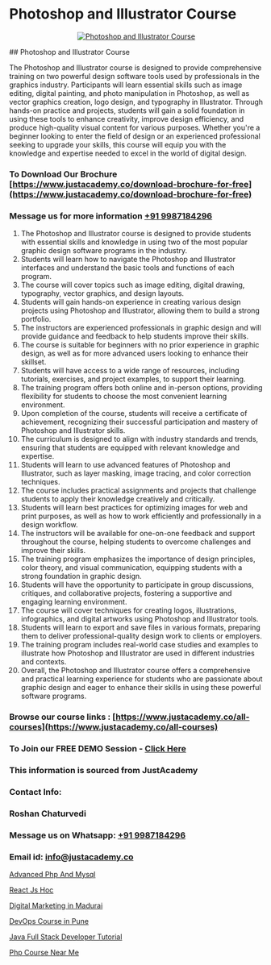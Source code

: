 # Photoshop and Illustrator Course

<p align="center">
  <a href="https://justacademy.co/all-courses">
    <img src="https://ibb.co/CngWr2j" alt="Photoshop and Illustrator Course">
  </a>
</p>
## Photoshop and Illustrator Course

The Photoshop and Illustrator course is designed to provide comprehensive training on two powerful design software tools used by professionals in the graphics industry. Participants will learn essential skills such as image editing, digital painting, and photo manipulation in Photoshop, as well as vector graphics creation, logo design, and typography in Illustrator. Through hands-on practice and projects, students will gain a solid foundation in using these tools to enhance creativity, improve design efficiency, and produce high-quality visual content for various purposes. Whether you're a beginner looking to enter the field of design or an experienced professional seeking to upgrade your skills, this course will equip you with the knowledge and expertise needed to excel in the world of digital design.
### To Download Our Brochure [https://www.justacademy.co/download-brochure-for-free](https://www.justacademy.co/download-brochure-for-free)
### Message us for more information [+91 9987184296](https://api.whatsapp.com/send?phone=919987184296)
1) The Photoshop and Illustrator course is designed to provide students with essential skills and knowledge in using two of the most popular graphic design software programs in the industry.
2) Students will learn how to navigate the Photoshop and Illustrator interfaces and understand the basic tools and functions of each program.
3) The course will cover topics such as image editing, digital drawing, typography, vector graphics, and design layouts.
4) Students will gain hands-on experience in creating various design projects using Photoshop and Illustrator, allowing them to build a strong portfolio.
5) The instructors are experienced professionals in graphic design and will provide guidance and feedback to help students improve their skills.
6) The course is suitable for beginners with no prior experience in graphic design, as well as for more advanced users looking to enhance their skillset.
7) Students will have access to a wide range of resources, including tutorials, exercises, and project examples, to support their learning.
8) The training program offers both online and in-person options, providing flexibility for students to choose the most convenient learning environment.
9) Upon completion of the course, students will receive a certificate of achievement, recognizing their successful participation and mastery of Photoshop and Illustrator skills.
10) The curriculum is designed to align with industry standards and trends, ensuring that students are equipped with relevant knowledge and expertise.
11) Students will learn to use advanced features of Photoshop and Illustrator, such as layer masking, image tracing, and color correction techniques.
12) The course includes practical assignments and projects that challenge students to apply their knowledge creatively and critically.
13) Students will learn best practices for optimizing images for web and print purposes, as well as how to work efficiently and professionally in a design workflow.
14) The instructors will be available for one-on-one feedback and support throughout the course, helping students to overcome challenges and improve their skills.
15) The training program emphasizes the importance of design principles, color theory, and visual communication, equipping students with a strong foundation in graphic design.
16) Students will have the opportunity to participate in group discussions, critiques, and collaborative projects, fostering a supportive and engaging learning environment.
17) The course will cover techniques for creating logos, illustrations, infographics, and digital artworks using Photoshop and Illustrator tools.
18) Students will learn to export and save files in various formats, preparing them to deliver professional-quality design work to clients or employers.
19) The training program includes real-world case studies and examples to illustrate how Photoshop and Illustrator are used in different industries and contexts.
20) Overall, the Photoshop and Illustrator course offers a comprehensive and practical learning experience for students who are passionate about graphic design and eager to enhance their skills in using these powerful software programs.

### Browse our course links : [https://www.justacademy.co/all-courses](https://www.justacademy.co/all-courses) 
### To Join our FREE DEMO Session - [Click Here](https://www.justacademy.co/register-for-course-demo)


### This information is sourced from JustAcademy
### Contact Info:
### Roshan Chaturvedi
### Message us on Whatsapp: [+91 9987184296](https://api.whatsapp.com/send?phone=919987184296)
### Email id: [info@justacademy.co](mailto:info@justacademy.co)
                
[Advanced Php And Mysql](https://www.linkedin.com/pulse/advanced-php-mysql-justacademy-houston-cwehf?trackingId=l6L%2BORkpkQb1MnH7OxnkfQ%3D%3D&lipi=urn%3Ali%3Apage%3Ad_flagship3_company_admin%3BnF3eASk8R%2BOWSu8GAkG%2FXw%3D%3D)

[React Js Hoc](https://www.linkedin.com/pulse/react-js-hoc-justacademy-portland-zo1if?trackingId=KPM3xkdfwUc%2B0ofrmEhRqg%3D%3D&lipi=urn%3Ali%3Apage%3Ad_flagship3_company_admin%3B4wvQoxRzQS6F4YizGcy96A%3D%3D)

[Digital Marketing in Madurai](https://medium.com/@surajvaishnav5015/digital-marketing-in-madurai-f2440e5bceeb)

[DevOps Course in Pune](https://medium.com/@prempja40/devops-course-in-pune-9f584eba9cab)

[Java Full Stack Developer Tutorial](https://justacademyin.github.io/justacademy/java-full-stack-developer-tutorial)

[Php Course Near Me](https://justacademyin.github.io/justacademy/php-course-near-me)

